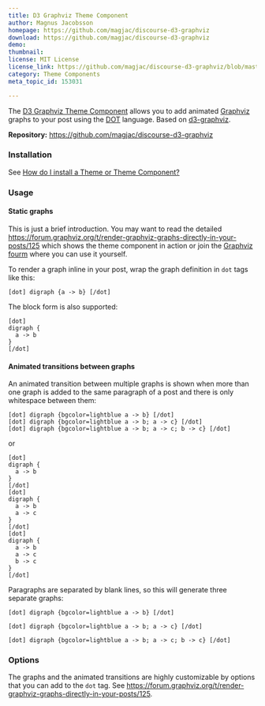 ```yaml
---
title: D3 Graphviz Theme Component
author: Magnus Jacobsson
homepage: https://github.com/magjac/discourse-d3-graphviz
download: https://github.com/magjac/discourse-d3-graphviz
demo: 
thumbnail: 
license: MIT License
license_link: https://github.com/magjac/discourse-d3-graphviz/blob/master/LICENSE
category: Theme Components
meta_topic_id: 153031

---
```

The [D3 Graphviz Theme Component](https://github.com/magjac/discourse-d3-graphviz) allows you to add animated [Graphviz](https://www.graphviz.org/) graphs to your post using the [DOT](https://www.graphviz.org/doc/info/lang.html) language. Based on [d3-graphviz](https://github.com/magjac/d3-graphviz).

**Repository:** https://github.com/magjac/discourse-d3-graphviz

### Installation
See [How do I install a Theme or Theme Component?](https://meta.discourse.org/t/how-do-i-install-a-theme-or-theme-component/63682)

### Usage

#### Static graphs

This is just a brief introduction. You may want to read the detailed https://forum.graphviz.org/t/render-graphviz-graphs-directly-in-your-posts/125 which shows the theme component in action or join the [Graphviz fourm](https://forum.graphviz.org/) where you can use it yourself.

To render a graph inline in your post, wrap the graph definition in `dot` tags like this:

```
[dot] digraph {a -> b} [/dot]
```

The block form is also supported:

```
[dot]
digraph {
  a -> b
}
[/dot]
```

#### Animated transitions between graphs

An animated transition between multiple graphs is shown when more than one graph is added to the same paragraph of a post and there is only whitespace between them:

```
[dot] digraph {bgcolor=lightblue a -> b} [/dot]
[dot] digraph {bgcolor=lightblue a -> b; a -> c} [/dot]
[dot] digraph {bgcolor=lightblue a -> b; a -> c; b -> c} [/dot]
```

or

```
[dot]
digraph {
  a -> b
}
[/dot]
[dot]
digraph {
  a -> b
  a -> c
}
[/dot]
[dot]
digraph {
  a -> b
  a -> c
  b -> c
}
[/dot]
```

Paragraphs are separated by blank lines, so this will generate three separate graphs:

```
[dot] digraph {bgcolor=lightblue a -> b} [/dot]

[dot] digraph {bgcolor=lightblue a -> b; a -> c} [/dot]

[dot] digraph {bgcolor=lightblue a -> b; a -> c; b -> c} [/dot]
```

### Options

The graphs and the animated transitions are highly customizable by options that you can add to the `dot` tag. See https://forum.graphviz.org/t/render-graphviz-graphs-directly-in-your-posts/125.
